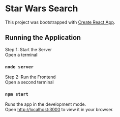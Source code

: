 # Star Wars Search

This project was bootstrapped with [Create React App](https://github.com/facebook/create-react-app).

## Running the Application

Step 1: Start the Server\
Open a terminal

### `node server`

Step 2: Run the Frontend\
Open a second terminal

### `npm start`

Runs the app in the development mode.\
Open [http://localhost:3000](http://localhost:3000) to view it in your browser.
